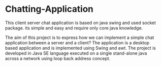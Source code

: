# Chatting-Application


This client server chat application is based on java swing and used socket package. its
simple and easy and require only core java knowledge.

The aim of this project is to express how we can implement a simple chat application
between a server and a client? The application is a desktop based application and is
implemented using Swing and awt. The project is developed in Java SE language executed on
a single stand-alone java across a network using loop back address concept.
